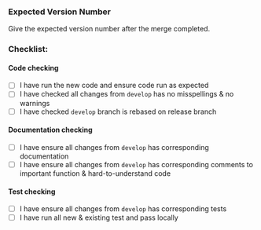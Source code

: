 ### Expected Version Number

Give the expected version number after the merge completed.

### Checklist:

#### Code checking

-   [ ] I have run the new code and ensure code run as expected
-   [ ] I have checked all changes from `develop` has no misspellings & no warnings
-   [ ] I have checked `develop` branch is rebased on release branch

#### Documentation checking

-   [ ] I have ensure all changes from `develop` has corresponding documentation
-   [ ] I have ensure all changes from `develop` has corresponding comments to important function & hard-to-understand code

#### Test checking

-   [ ] I have ensure all changes from `develop` has corresponding tests
-   [ ] I have run all new & existing test and pass locally
